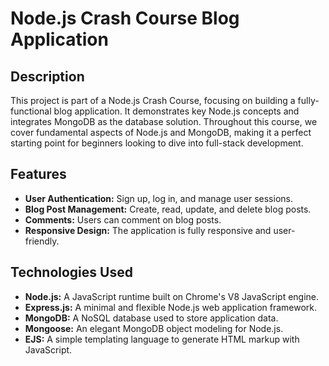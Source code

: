 # Node.js Crash Course Blog Application

## Description

This project is part of a Node.js Crash Course, focusing on building a fully-functional blog application. It demonstrates key Node.js concepts and integrates MongoDB as the database solution. Throughout this course, we cover fundamental aspects of Node.js and MongoDB, making it a perfect starting point for beginners looking to dive into full-stack development.

## Features

- **User Authentication:** Sign up, log in, and manage user sessions.
- **Blog Post Management:** Create, read, update, and delete blog posts.
- **Comments:** Users can comment on blog posts.
- **Responsive Design:** The application is fully responsive and user-friendly.

## Technologies Used

- **Node.js:** A JavaScript runtime built on Chrome's V8 JavaScript engine.
- **Express.js:** A minimal and flexible Node.js web application framework.
- **MongoDB:** A NoSQL database used to store application data.
- **Mongoose:** An elegant MongoDB object modeling for Node.js.
- **EJS:** A simple templating language to generate HTML markup with JavaScript.

